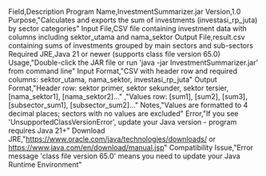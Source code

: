 Field,Description
Program Name,InvestmentSummarizer.jar
Version,1.0
Purpose,"Calculates and exports the sum of investments (investasi_rp_juta) by sector categories"
Input File,CSV file containing investment data with columns including sektor_utama and nama_sektor
Output File,result.csv containing sums of investments grouped by main sectors and sub-sectors
Required JRE,Java 21 or newer (supports class file version 65.0)
Usage,"Double-click the JAR file or run 'java -jar InvestmentSummarizer.jar' from command line"
Input Format,"CSV with header row and required columns: sektor_utama, nama_sektor, investasi_rp_juta"
Output Format,"Header row: sektor primer, sektor sekunder, sektor tersier, [nama_sektor1], [nama_sektor2]..."
,"Values row: [sum1], [sum2], [sum3], [subsector_sum1], [subsector_sum2]..."
Notes,"Values are formatted to 4 decimal places; sectors with no values are excluded"
Error,"If you see 'UnsupportedClassVersionError', update your Java version - program requires Java 21+"
Download JRE,"https://www.oracle.com/java/technologies/downloads/ or https://www.java.com/en/download/manual.jsp"
Compatibility Issue,"Error message 'class file version 65.0' means you need to update your Java Runtime Environment"
